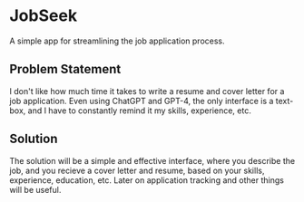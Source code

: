 # JobSeek

A simple app for streamlining the job application process.

## Problem Statement

I don't like how much time it takes to write a resume and cover letter for a job application. Even using ChatGPT and GPT-4, the only interface is a text-box, and I have to constantly remind it my skills, experience, etc.

## Solution

The solution will be a simple and effective interface, where you describe the job, and you recieve a cover letter and resume, based on your skills, experience, education, etc. Later on application tracking and other things will be useful.
